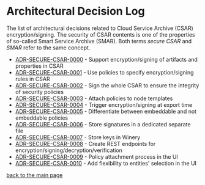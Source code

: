 # Architectural Decision Log

The list of architectural decisions related to Cloud Service Archive (CSAR) encryption/signing.
The security of CSAR contents is one of the properties of so-called Smart Service Archive (SMAR). 
Both terms _secure CSAR_ and _SMAR_ refer to the same concept. 


<!-- adrlog -->

- [ADR-SECURE-CSAR-0000](0000-secure-entities.md) - Support encryption/signing of artifacts and properties in CSAR
- [ADR-SECURE-CSAR-0001](0001-use-policies.md) - Use policies to specify encryption/signing rules in CSAR
- [ADR-SECURE-CSAR-0002](0002-sign-whole-csar.md) - Sign the whole CSAR to ensure the integrity of security policies
- [ADR-SECURE-CSAR-0003](0003-attach-policies-to-node-templates.md) - Attach policies to node templates
- [ADR-SECURE-CSAR-0004](0004-trigger-encryption-or-signing-at-export-time.md) - Trigger encryption/signing at export time
- [ADR-SECURE-CSAR-0005](0005-differentiate-between-policy-types.md) - Differentiate between embeddable and not embeddable policies
- [ADR-SECURE-CSAR-0006](0006-store-signatures-in-dedicated-file.md) - Store signatures in a dedicated separate file
- [ADR-SECURE-CSAR-0007](0007-store-keys-in-winery.md) - Store keys in Winery
- [ADR-SECURE-CSAR-0008](0008-create-rest-endpoints.md) - Create REST endpoints for encryption/signing/decryption/verification
- [ADR-SECURE-CSAR-0009](0009-policy-attachment-ui-process.md) - Policy attachment process in the UI
- [ADR-SECURE-CSAR-0010](0010-flexible-properties-selection.md) - Add flexibility to entities' selection in the UI

<!-- adrlogstop -->
  
[back to the main page](../index.md)
